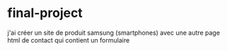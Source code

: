 # final-project
j'ai créer un site de produit samsung (smartphones) avec une autre page html de contact qui contient un formulaire
